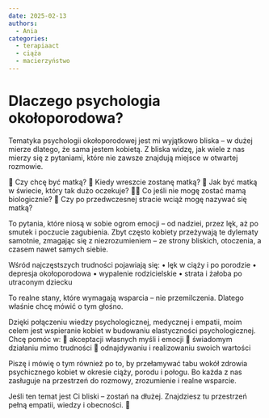 ```yaml
---
date: 2025-02-13 
authors:
  - Ania
categories:
  - terapiaact
  - ciąża
  - macierzyństwo
---
```


# Dlaczego psychologia okołoporodowa?

Tematyka psychologii okołoporodowej jest mi wyjątkowo bliska – w dużej mierze dlatego, że sama jestem kobietą. Z bliska widzę, jak wiele z nas mierzy się z pytaniami, które nie zawsze znajdują miejsce w otwartej rozmowie.

<!-- more -->

🤔 Czy chcę być matką?
🤰 Kiedy wreszcie zostanę matką?
🤱 Jak być matką w świecie, który tak dużo oczekuje?
👩‍💼 Co jeśli nie mogę zostać mamą biologicznie?
🖤 Czy po przedwczesnej stracie wciąż mogę nazywać się matką?

To pytania, które niosą w sobie ogrom emocji – od nadziei, przez lęk, aż po smutek i poczucie zagubienia.
Zbyt często kobiety przeżywają te dylematy samotnie, zmagając się z niezrozumieniem – ze strony bliskich, otoczenia, a czasem nawet samych siebie.

Wśród najczęstszych trudności pojawiają się:
• lęk w ciąży i po porodzie
• depresja okołoporodowa
• wypalenie rodzicielskie
• strata i żałoba po utraconym dziecku

To realne stany, które wymagają wsparcia – nie przemilczenia.
Dlatego właśnie chcę mówić o tym głośno.

Dzięki połączeniu wiedzy psychologicznej, medycznej i empatii, moim celem jest wspieranie kobiet w budowaniu elastyczności psychologicznej. Chcę pomóc w:
💙 akceptacji własnych myśli i emocji
💙 świadomym działaniu mimo trudności
💙 odnajdywaniu i realizowaniu swoich wartości

Piszę i mówię o tym również po to, by przełamywać tabu wokół zdrowia psychicznego kobiet w okresie ciąży, porodu i połogu.
Bo każda z nas zasługuje na przestrzeń do rozmowy, zrozumienie i realne wsparcie.

Jeśli ten temat jest Ci bliski – zostań na dłużej.
Znajdziesz tu przestrzeń pełną empatii, wiedzy i obecności. 🌿
